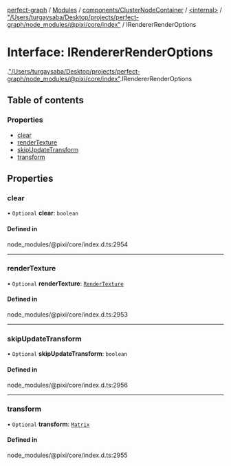 [perfect-graph](../README.md) / [Modules](../modules.md) / [components/ClusterNodeContainer](../modules/components_ClusterNodeContainer.md) / [<internal\>](../modules/components_ClusterNodeContainer._internal_.md) / ["/Users/turgaysaba/Desktop/projects/perfect-graph/node\_modules/@pixi/core/index"](../modules/components_ClusterNodeContainer._internal_.__Users_turgaysaba_Desktop_projects_perfect_graph_node_modules__pixi_core_index_.md) / IRendererRenderOptions

# Interface: IRendererRenderOptions

[<internal>](../modules/components_ClusterNodeContainer._internal_.md).["/Users/turgaysaba/Desktop/projects/perfect-graph/node_modules/@pixi/core/index"](../modules/components_ClusterNodeContainer._internal_.__Users_turgaysaba_Desktop_projects_perfect_graph_node_modules__pixi_core_index_.md).IRendererRenderOptions

## Table of contents

### Properties

- [clear](components_ClusterNodeContainer._internal_.__Users_turgaysaba_Desktop_projects_perfect_graph_node_modules__pixi_core_index_.IRendererRenderOptions.md#clear)
- [renderTexture](components_ClusterNodeContainer._internal_.__Users_turgaysaba_Desktop_projects_perfect_graph_node_modules__pixi_core_index_.IRendererRenderOptions.md#rendertexture)
- [skipUpdateTransform](components_ClusterNodeContainer._internal_.__Users_turgaysaba_Desktop_projects_perfect_graph_node_modules__pixi_core_index_.IRendererRenderOptions.md#skipupdatetransform)
- [transform](components_ClusterNodeContainer._internal_.__Users_turgaysaba_Desktop_projects_perfect_graph_node_modules__pixi_core_index_.IRendererRenderOptions.md#transform)

## Properties

### clear

• `Optional` **clear**: `boolean`

#### Defined in

node_modules/@pixi/core/index.d.ts:2954

___

### renderTexture

• `Optional` **renderTexture**: [`RenderTexture`](../classes/components_ClusterNodeContainer._internal_.RenderTexture.md)

#### Defined in

node_modules/@pixi/core/index.d.ts:2953

___

### skipUpdateTransform

• `Optional` **skipUpdateTransform**: `boolean`

#### Defined in

node_modules/@pixi/core/index.d.ts:2956

___

### transform

• `Optional` **transform**: [`Matrix`](../classes/components_ClusterNodeContainer._internal_.Matrix.md)

#### Defined in

node_modules/@pixi/core/index.d.ts:2955
